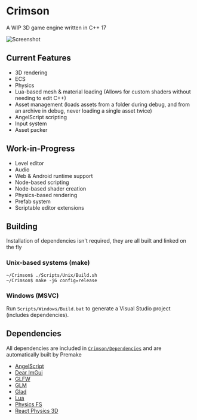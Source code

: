 # Crimson
A WIP 3D game engine written in C++ 17

![Screenshot](https://raw.githubusercontent.com/georgelam6/Crimson/master/Screenshots/05.png)

## Current Features
 - 3D rendering
 - ECS
 - Physics
 - Lua-based mesh & material loading (Allows for custom shaders without needing to edit C++)
 - Asset management (loads assets from a folder during debug, and from an archive in debug, never loading a single asset twice)
 - AngelScript scripting
 - Input system
 - Asset packer

## Work-in-Progress
 - Level editor
 - Audio
 - Web & Android runtime support
 - Node-based scripting
 - Node-based shader creation
 - Physics-based rendering
 - Prefab system
 - Scriptable editor extensions

## Building
Installation of dependencies isn't required, they are all built and linked on the fly

### Unix-based systems (make)
```
~/Crimson$ ./Scripts/Unix/Build.sh
~/Crimson$ make -j6 config=release
```

### Windows (MSVC)
Run `Scripts/Windows/Build.bat` to generate a Visual Studio project (includes dependencies).

## Dependencies
All dependencies are included in [`Crimson/Dependencies`](https://github.com/georgelam6/Crimson/tree/master/Crimson/Dependencies) and are automatically built by Premake
 - [AngelScript](https://www.angelcode.com/angelscript/)
 - [Dear ImGui](https://github.com/ocornut/imgui)
 - [GLFW](https://www.glfw.org/)
 - [GLM](https://glm.g-truc.net)
 - [Glad](https://glad.dav1d.de/)
 - [Lua](https://www.lua.org/)
 - [Physics FS](https://icculus.org/physfs/)
 - [React Physics 3D](https://www.reactphysics3d.com/)
